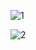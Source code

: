 ![1](http://blog.iotwrt.com/wp-content/uploads/2015/11/1.png)

![2](http://blog.iotwrt.com/wp-content/uploads/2015/11/2.png)